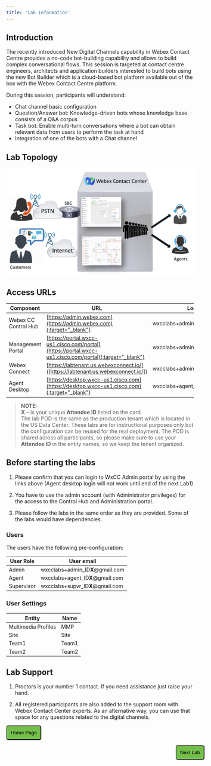 ```yaml
---
title: 'Lab Information'
---
```

## Introduction
The recently introduced New Digital Channels capability in Webex Contact Centre provides a no-code bot-building capability and allows to build complex conversational flows. This session is targeted at contact centre engineers, architects and application builders interested to build bots using the new Bot Builder which is a cloud-based bot platform available out of the box with the Webex Contact Centre platform. 

During this session, participants will understand:

- Chat channel basic configuration
- Question/Answer bot: Knowledge-driven bots whose knowledge base consists of a Q&A corpus
- Task bot: Enable multi-turn conversations where a bot can obtain relevant data from users to perform the task at hand
- Integration of one of the bots with a Chat channel

## Lab Topology
<img align="middle" src="images/topology.png" width="1000" />

## Access URLs

| Component     | URL                     | Login                                                       |
| --------------- | ----------------------------------------- | -------------------------------------------------------------           |
| Webex CC Control Hub | [https://admin.webex.com](https://admin.webex.com){:target="_blank"} | wxcclabs+admin_ID**X**@gmail.com |
| Management Portal | [https://portal.wxcc-us1.cisco.com/portal](https://portal.wxcc-us1.cisco.com/portal){:target="_blank"} | wxcclabs+admin_ID**X**@gmail.com |
| Webex Connect | [https://labtenant.us.webexconnect.io/]([https://labtenant.us.webexconnect.io/]) | wxcclabs+admin_ID**X**@gmail.com|
| Agent Desktop | [https://desktop.wxcc-us1.cisco.com](https://desktop.wxcc-us1.cisco.com){:target="_blank"} | wxcclabs+agent_ID**X**@gmail.com |

> **NOTE:**  
> **X** – is your unique **Attendee ID** listed on the card. \
> The lab POD is the same as the production tenant which is located in the US Data Center. These labs are for instructional purposes only but the configuration can be reused for the real deployment.
> The POD is shared across all participants, so please make sure to use your **Attendee ID** in the entity names, so we keep the tenant organized.

## Before starting the labs

1. Please confirm that you can login to WxCC Admin portal by using the links above (Agent desktop login will not work until end of the next Lab1)

2. You have to use the admin account (with Administrator privileges) for the access to the Control Hub and Administration portal. 
    
3. Please follow the labs in the same order as they are provided. Some of the labs would have dependencies.

### Users

The users have the following pre-configuration:

| **User Role** | **User email**                       |
| ------------- | ------------------------------------ | 
| Admin         | wxcclabs+admin_ID**X**@gmail.com   |
| Agent         | wxcclabs+agent_ID**X**@gmail.com   | 
| Supervisor    | wxcclabs+supvr_ID**X**@gmail.com     | 

### User Settings

| **Entity**          | **Name** |
| ------------------- | -------- |
| Multimedia Profiles | MMP   |
| Site                | Site  |
| Team1               | Team1 |
| Team2               | Team2 |

## Lab Support

1. Proctors is your number 1 contact. If you need assistance just raise your hand.

2. All registered participants are also added to the support room with Webex Contact Center experts. As an alternative way, you can use that space for any questions related to the digital channels.

<script>
function mainPage() {window.location.href = "https://ciscolivelabs.github.io/wxcclabguides/LTRCCT-3001_2024/Home_EMEAR.html";}
function nextLab() 
 {
 window.location.href = "https://ciscolivelabs.github.io/wxcclabguides/LTRCCT-3001_2024/1_PreReq.html";
 }
</script>

<div id="button-row">
<button onclick="mainPage()" style="
  border-radius: 5px;
  background-color: rgb(116,191,75);
  padding: 10px;">Home Page</button>

<button onclick="nextLab()" style="
  position: absolute;
  right: 200px;
  border-radius: 5px;
  background-color: rgb(116,191,75);
  padding: 10px;">Next Lab</button>

</div>

